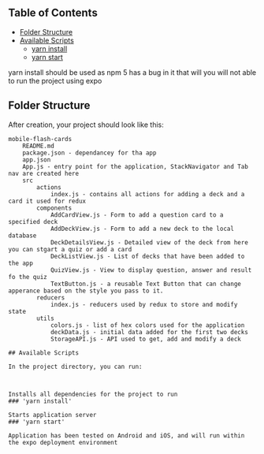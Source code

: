 ## Table of Contents

- [Folder Structure](#folder-structure)
- [Available Scripts](#available-scripts)
  - [yarn install](#yarn-install)
  - [yarn start](#yarn-start)

yarn install should be used as npm 5 has a bug in it that will you will not able to run the project using expo

## Folder Structure

After creation, your project should look like this:

```
mobile-flash-cards
    README.md
    package.json - dependancey for tha app
    app.json
    App.js - entry point for the application, StackNavigator and Tab nav are created here
    src
        actions
            index.js - contains all actions for adding a deck and a card it used for redux
        components
            AddCardView.js - Form to add a question card to a specified deck
            AddDeckView.js - Form to add a new deck to the local database
            DeckDetailsView.js - Detailed view of the deck from here you can stgart a quiz or add a card
            DeckListView.js - List of decks that have been added to the app
            QuizView.js - View to display question, answer and result fo the quiz
            TextButton.js - a reusable Text Button that can change apperance based on the style you pass to it.
        reducers
            index.js - reducers used by redux to store and modify state
        utils
            colors.js - list of hex colors used for the application
            deckData.js - initial data added for the first two decks
            StorageAPI.js - API used to get, add and modify a deck 

## Available Scripts

In the project directory, you can run:



Installs all dependencies for the project to run
### 'yarn install'

Starts application server
### 'yarn start'

Application has been tested on Android and iOS, and will run within the expo deployment environment




